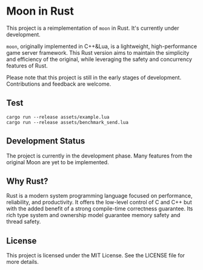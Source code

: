 # Moon in Rust

This project is a reimplementation of `moon` in Rust. It's currently under development.

`moon`, originally implemented in C++&Lua, is a lightweight, high-performance game server framework. This Rust version aims to maintain the simplicity and efficiency of the original, while leveraging the safety and concurrency features of Rust.

Please note that this project is still in the early stages of development. Contributions and feedback are welcome.

## Test

```
cargo run --release assets/example.lua
cargo run --release assets/benchmark_send.lua
```

## Development Status

The project is currently in the development phase. Many features from the original Moon are yet to be implemented.

## Why Rust?

Rust is a modern system programming language focused on performance, reliability, and productivity. It offers the low-level control of C and C++ but with the added benefit of a strong compile-time correctness guarantee. Its rich type system and ownership model guarantee memory safety and thread safety.

## License

This project is licensed under the MIT License. See the LICENSE file for more details.
